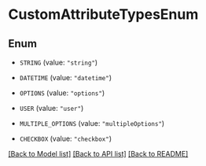 # CustomAttributeTypesEnum

## Enum


* `STRING` (value: `"string"`)

* `DATETIME` (value: `"datetime"`)

* `OPTIONS` (value: `"options"`)

* `USER` (value: `"user"`)

* `MULTIPLE_OPTIONS` (value: `"multipleOptions"`)

* `CHECKBOX` (value: `"checkbox"`)


[[Back to Model list]](../README.md#documentation-for-models) [[Back to API list]](../README.md#documentation-for-api-endpoints) [[Back to README]](../README.md)


